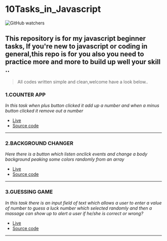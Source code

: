 # 10Tasks_in_Javascript

![GitHub watchers](https://img.shields.io/github/watchers/Pascal488/10Task_in_Javascript?logoColor=blue&style=social)

## This repository is for my javascript beginner tasks, If you're new to javascript or coding in general,this repo is for you also you  need to practice more and more to build  up well your skill ..



> All codes written simple and clean,welcome have a look below..
> 

### 1.COUNTER APP
*In this task when plus button clicked it add up a number and when a minus button clicked it remove out a number*
- [Live]()
- [Source code](https://github.com/Pascal488/10Js_Tasks/tree/main/A%20counter)

***

### 2.BACKGROUND CHANGER
*Here there is a button which listen onclick events*
*and change a body background peaking some colors randomly from an array*
- [Live]()
- [Source code](https://github.com/Pascal488/10Js_Tasks/tree/main/Background-changer) 

***

### 3.GUESSING GAME
*In this task there is an input field of text which allows a user to enter a value of number to guess a luck number which selected randomly*
*and then a massage can show up to alert a user if he/she is correct or wrong?*
- [Live]()
- [Source code](https://github.com/Pascal488/10Js_Tasks/tree/main/Guessing-game) 

***




